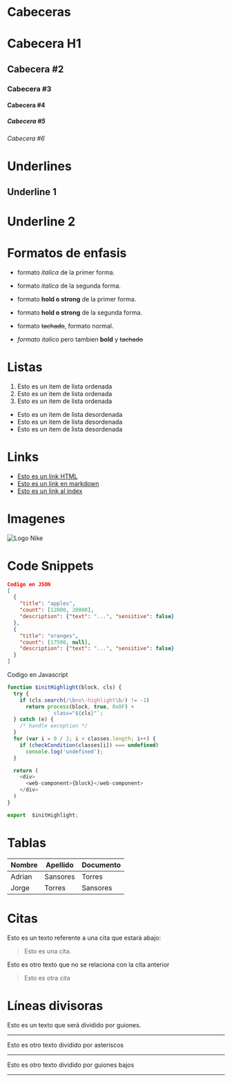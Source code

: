 # Cabeceras
# Cabecera H1
## Cabecera #2
### Cabecera #3
#### Cabecera #4
##### Cabecera #5
###### Cabecera #6


# Underlines
Underline 1
-----------

Underline 2
===========


# Formatos de enfasis
- formato *italica* de la primer forma.
- formato _italica_ de la segunda forma.

- formato **hold o strong** de la primer forma.
- formato __hold o strong__ de la segunda forma.

- formato ~~tachado~~, formato normal.

- *formato italico* pero tambien **bold** y ~~tachado~~


# Listas
1. Esto es un item de lista ordenada
2. Esto es un item de lista ordenada
3. Esto es un item de lista ordenada
- Esto es un item de lista desordenada
- Esto es un item de lista desordenada
- Esto es un item de lista desordenada

# Links
- <a href="http://google.com">Esto es un link HTML</a>
- [Esto es un link en markdown](http://google.com)
- [Esto es un link al index](index.html)

# Imagenes
![Logo Nike](https://tentulogo.com/wp-content/uploads/2017/07/nIke-logo.jpg)

# Code Snippets
```JSON
Codigo en JSON
[
  {
    "title": "apples",
    "count": [12000, 20000],
    "description": {"text": "...", "sensitive": false}
  },
  {
    "title": "oranges",
    "count": [17500, null],
    "description": {"text": "...", "sensitive": false}
  }
]
```
Codigo en Javascript
```Javascript
function $initHighlight(block, cls) {
  try {
    if (cls.search(/\bno\-highlight\b/) != -1)
      return process(block, true, 0x0F) +
             ` class="${cls}"`;
  } catch (e) {
    /* handle exception */
  }
  for (var i = 0 / 2; i < classes.length; i++) {
    if (checkCondition(classes[i]) === undefined)
      console.log('undefined');
  }

  return (
    <div>
      <web-component>{block}</web-component>
    </div>
  )
}

export  $initHighlight;
```

# Tablas
|Nombre | Apellido | Documento |
|------ | -------- | --------- |
| Adrian | Sansores | Torres |
|Jorge | Torres | Sansores |

# Citas
Esto es un texto referente a una cita que estará abajo:
> Esto es una cita.

Esto es otro texto que no se relaciona con la cita anterior

> Esto es otra cita


 # Líneas divisoras
 Esto es un texto que será dividido por guiones.
 
 ---
 Esto es otro texto dividido por asteriscos

 ***
Esto es otro texto dividido por guiones bajos

___
